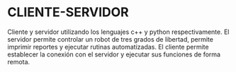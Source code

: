 # CLIENTE-SERVIDOR
Cliente y servidor utilizando los lenguajes c++ y python respectivamente.
El servidor permite controlar un robot de tres grados de libertad, permite imprimir reportes y ejecutar rutinas automatizadas. 
El cliente permite establecer la conexión con el servidor y ejecutar sus funciones de forma remota.
